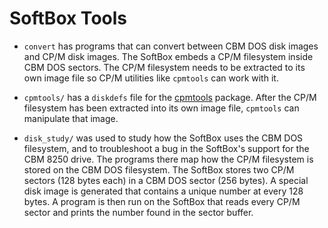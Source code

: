 # SoftBox Tools

 - ``convert`` has programs that can convert between CBM DOS disk images
   and CP/M disk images.  The SoftBox embeds a CP/M filesystem inside
   CBM DOS sectors.  The CP/M filesystem needs to be extracted to its
   own image file so CP/M utilities like ``cpmtools`` can work with it.

 - ``cpmtools/`` has a ``diskdefs`` file for the [cpmtools](http://www.moria.de/~michael/cpmtools/) package.  After the
   CP/M filesystem has been extracted into its own image file,
   ``cpmtools`` can manipulate that image.

 - ``disk_study/`` was used to study how the SoftBox uses the CBM DOS
   filesystem, and to troubleshoot a bug in the SoftBox's support for the
   CBM 8250 drive.  The programs there map how the CP/M filesystem is stored on
   the CBM DOS filesystem.  The SoftBox stores two CP/M sectors (128 bytes each)
   in a CBM DOS sector (256 bytes).  A special disk image is generated that
   contains a unique number at every 128 bytes.  A program is then run on
   the SoftBox that reads every CP/M sector and prints the number found in the
   sector buffer.
